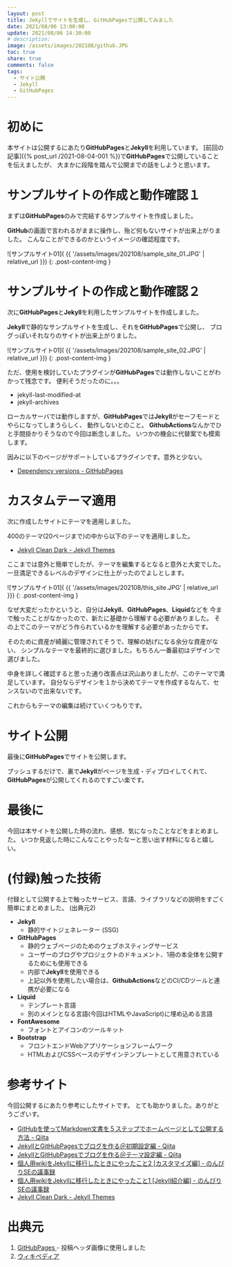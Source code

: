 ```yaml
---
layout: post
title: Jekyllでサイトを生成し、GitHubPagesで公開してみました
date: 2021/08/06 13:00:00
update: 2021/08/06 14:30:00
# description: 
image: /assets/images/202108/github.JPG
toc: true
share: true
comments: false
tags:
  - サイト公開
  - Jekyll
  - GitHubPages
---
```


# 初めに

本サイトは公開するにあたり**GitHubPages**と**Jekyll**を利用しています。
[前回の記事]({% post_url /2021-08-04-001 %})で**GitHubPages**で公開していることを伝えましたが、
大まかに段階を踏んで公開までの話をしようと思います。


# サンプルサイトの作成と動作確認１

まずは**GitHubPages**のみで完結するサンプルサイトを作成しました。

**GitHub**の画面で言われるがままに操作し、殆ど何もないサイトが出来上がりました。
こんなことができるのかというイメージの確認程度です。

![サンプルサイト01](
{{ '/assets/images/202108/sample_site_01.JPG' | relative_url }})
{: .post-content-img }

# サンプルサイトの作成と動作確認２

次に**GitHubPages**と**Jekyll**を利用したサンプルサイトを作成しました。

**Jekyll**で静的なサンプルサイトを生成し、それを**GitHubPages**で公開し、
ブログっぽいそれなりのサイトが出来上がりました。

![サンプルサイト01](
{{ '/assets/images/202108/sample_site_02.JPG' | relative_url }})
{: .post-content-img }

ただ、使用を検討していたプラグインが**GitHubPages**では動作しないことがわかって残念です。
便利そうだったのに。。。

  - jekyll-last-modified-at
  - jekyll-archives

ローカルサーバでは動作しますが、**GitHubPages**では**Jekyll**がセーフモードとやらになってしまうらしく、
動作しないとのこと。
**GithubActions**なんかでひと手間掛かりそうなので今回は断念しました。
いつかの機会に代替案でも模索します。

因みに以下のページがサポートしているプラグインです。意外と少ない。

  - [Dependency versions - GitHubPages
    ](https://pages.github.com/versions/)


# カスタムテーマ適用

次に作成したサイトにテーマを適用しました。

400のテーマ(20ページまで)の中から以下のテーマを適用しました。

  - [Jekyll Clean Dark - Jekyll Themes
    ](http://jekyllthemes.org/themes/jekyll-clean-dark/)

ここまでは意外と簡単でしたが、テーマを編集するとなると意外と大変でした。
一旦満足できるレベルのデザインに仕上がったのでよしとします。

![サンプルサイト01](
{{ '/assets/images/202108/this_site.JPG' | relative_url }})
{: .post-content-img }

なぜ大変だったかというと、自分は**Jekyll**、**GitHubPages**、**Liquid**などを
今まで触ったことがなかったので、新たに基礎から理解する必要がありました。
その上でこのテーマがどう作られているかを理解する必要があったからです。

そのために資産が綺麗に管理されてそうで、理解の妨げになる余分な資産がない、
シンプルなテーマを最終的に選びました。もちろん一番最初はデザインで選びました。

中身を詳しく確認すると思った通り改善点は沢山ありましたが、このテーマで満足しています。
自分ならデザインを１から決めてテーマを作成するなんて、センスないので出来ないです。

これからもテーマの編集は続けていくつもりです。


# サイト公開

最後に**GitHubPages**でサイトを公開します。

プッシュするだけで、裏で**Jekyll**がページを生成・ディプロイしてくれて、
**GitHubPages**が公開してくれるのですごい楽です。


# 最後に

今回は本サイトを公開した時の流れ、感想、気になったことなどをまとめました。
いつか見返した時にこんなことやったなーと思い出す材料になると嬉しい。


# (付録)触った技術

付録として公開する上で触ったサービス、言語、ライブラリなどの説明をすごく簡単にまとめました。
(出典元2)

  - **Jekyll**
    - 静的サイトジェネレーター (SSG)
  - **GitHubPages**
    - 静的ウェブページのためのウェブホスティングサービス
    - ユーザーのブログやプロジェクトのドキュメント、1冊の本全体を公開するためにも使用できる
    - 内部で**Jekyll**を使用できる
    - 上記以外を使用したい場合は、**GithubActions**などのCI/CDツールと連携が必要になる
  - **Liquid**
    - テンプレート言語
    - 別のメインとなる言語(今回はHTMLやJavaScript)に埋め込める言語
  - **FontAwesome**
    - フォントとアイコンのツールキット
  - **Bootstrap**
    - フロントエンドWebアプリケーションフレームワーク
    - HTMLおよびCSSベースのデザインテンプレートとして用意されている


# 参考サイト

今回公開するにあたり参考にしたサイトです。
とても助かりました。ありがとうございす。

  - [GitHubを使ってMarkdown文書を５ステップでホームページとして公開する方法 - Qiita
    ](https://qiita.com/MahoTakara/items/3800e9dc83b530d0a050)
  - [JekyllとGitHubPagesでブログを作る＠初期設定編 - Qiita
    ](https://qiita.com/Shirokuma89/items/7d63627e3e97b030c63a)
  - [JekyllとGitHubPagesでブログを作る＠テーマ設定編 - Qiita
    ](https://qiita.com/Shirokuma89/items/0262b8f8ef7c8b7f69ef)
  - [個人用wikiをJekyllに移行したときにやったこと2 [カスタマイズ編] - のんびりSEの議事録
    ](https://carefree-se.hatenablog.com/entry/2020/07/21/110000)
  - [個人用wikiをJekyllに移行したときにやったこと1 [Jekyll紹介編] - のんびりSEの議事録
    ](https://carefree-se.hatenablog.com/entry/2020/07/20/110000)
  - [Jekyll Clean Dark - Jekyll Themes
    ](http://jekyllthemes.org/themes/jekyll-clean-dark/)


# 出典元

  1. [GitHubPages
    ](https://pages.github.com/)
    - 投稿ヘッダ画像に使用しました
  2. [ウィキペディア
    ](https://ja.wikipedia.org/wiki/)


